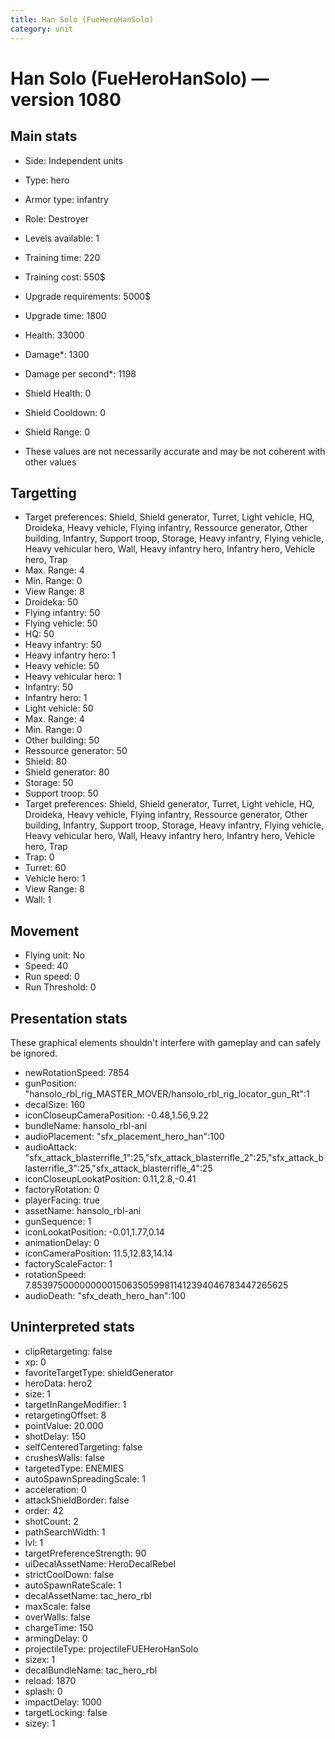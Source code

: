 ```yaml
---
title: Han Solo (FueHeroHanSolo)
category: unit
---
```


# Han Solo (FueHeroHanSolo) — version 1080

## Main stats

  * Side: Independent units
  * Type: hero
  * Armor type: infantry
  * Role: Destroyer
  * Levels available: 1
  * Training time: 220
  * Training cost: 550$
  * Upgrade requirements: 5000$
  * Upgrade time: 1800
  * Health: 33000
  * Damage*: 1300
  * Damage per second*: 1198
  * Shield Health: 0
  * Shield Cooldown: 0
  * Shield Range: 0

* These values are not necessarily accurate and may be not coherent with other values

## Targetting

  * Target preferences: Shield, Shield generator, Turret, Light vehicle, HQ, Droideka, Heavy vehicle, Flying infantry, Ressource generator, Other building, Infantry, Support troop, Storage, Heavy infantry, Flying vehicle, Heavy vehicular hero, Wall, Heavy infantry hero, Infantry hero, Vehicle hero, Trap
  * Max. Range: 4
  * Min. Range: 0
  * View Range: 8
  * Droideka: 50
  * Flying infantry: 50
  * Flying vehicle: 50
  * HQ: 50
  * Heavy infantry: 50
  * Heavy infantry hero: 1
  * Heavy vehicle: 50
  * Heavy vehicular hero: 1
  * Infantry: 50
  * Infantry hero: 1
  * Light vehicle: 50
  * Max. Range: 4
  * Min. Range: 0
  * Other building: 50
  * Ressource generator: 50
  * Shield: 80
  * Shield generator: 80
  * Storage: 50
  * Support troop: 50
  * Target preferences: Shield, Shield generator, Turret, Light vehicle, HQ, Droideka, Heavy vehicle, Flying infantry, Ressource generator, Other building, Infantry, Support troop, Storage, Heavy infantry, Flying vehicle, Heavy vehicular hero, Wall, Heavy infantry hero, Infantry hero, Vehicle hero, Trap
  * Trap: 0
  * Turret: 60
  * Vehicle hero: 1
  * View Range: 8
  * Wall: 1

## Movement

  * Flying unit: No
  * Speed: 40
  * Run speed: 0
  * Run Threshold: 0

## Presentation stats

These graphical elements shouldn't interfere with gameplay and can safely be ignored.

  * newRotationSpeed: 7854
  * gunPosition: "hansolo_rbl_rig_MASTER_MOVER/hansolo_rbl_rig_locator_gun_Rt":1
  * decalSize: 160
  * iconCloseupCameraPosition: -0.48,1.56,9.22
  * bundleName: hansolo_rbl-ani
  * audioPlacement: "sfx_placement_hero_han":100
  * audioAttack: "sfx_attack_blasterrifle_1":25,"sfx_attack_blasterrifle_2":25,"sfx_attack_blasterrifle_3":25,"sfx_attack_blasterrifle_4":25
  * iconCloseupLookatPosition: 0.11,2.8,-0.41
  * factoryRotation: 0
  * playerFacing: true
  * assetName: hansolo_rbl-ani
  * gunSequence: 1
  * iconLookatPosition: -0.01,1.77,0.14
  * animationDelay: 0
  * iconCameraPosition: 11.5,12.83,14.14
  * factoryScaleFactor: 1
  * rotationSpeed: 7.8539750000000001506350599811412394046783447265625
  * audioDeath: "sfx_death_hero_han":100

## Uninterpreted stats

  * clipRetargeting: false
  * xp: 0
  * favoriteTargetType: shieldGenerator
  * heroData: hero2
  * size: 1
  * targetInRangeModifier: 1
  * retargetingOffset: 8
  * pointValue: 20.000
  * shotDelay: 150
  * selfCenteredTargeting: false
  * crushesWalls: false
  * targetedType: ENEMIES
  * autoSpawnSpreadingScale: 1
  * acceleration: 0
  * attackShieldBorder: false
  * order: 42
  * shotCount: 2
  * pathSearchWidth: 1
  * lvl: 1
  * targetPreferenceStrength: 90
  * uiDecalAssetName: HeroDecalRebel
  * strictCoolDown: false
  * autoSpawnRateScale: 1
  * decalAssetName: tac_hero_rbl
  * maxScale: false
  * overWalls: false
  * chargeTime: 150
  * armingDelay: 0
  * projectileType: projectileFUEHeroHanSolo
  * sizex: 1
  * decalBundleName: tac_hero_rbl
  * reload: 1870
  * splash: 0
  * impactDelay: 1000
  * targetLocking: false
  * sizey: 1

